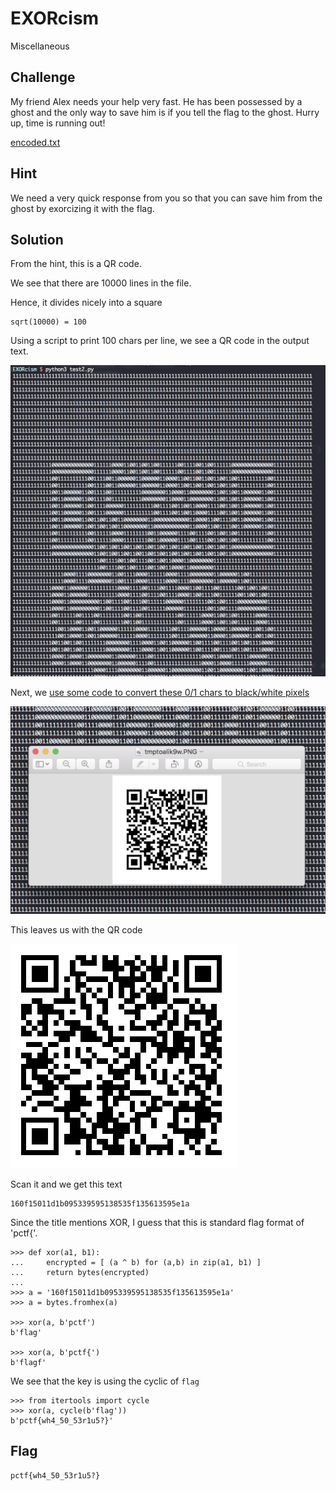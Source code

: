 # EXORcism
Miscellaneous

## Challenge 

My friend Alex needs your help very fast. He has been possessed by a ghost and the only way to save him is if you tell the flag to the ghost. Hurry up, time is running out!

[encoded.txt](encoded.txt)

## Hint

We need a very quick response from you so that you can save him from the ghost by exorcizing it with the flag.

## Solution

From the hint, this is a QR code.

We see that there are 10000 lines in the file.

Hence, it divides nicely into a square

	sqrt(10000) = 100

Using a script to print 100 chars per line, we see a QR code in the output text.

![screenshot0.png](screenshot0.png)

Next, we [use some code to convert these 0/1 chars to black/white pixels](https://stackoverflow.com/questions/434583/what-is-the-fastest-way-to-draw-an-image-from-discrete-pixel-values-in-python)

![screenshot1.png](screenshot1.png)

This leaves us with the QR code

![screenshot2.png](screenshot2.png)

Scan it and we get this text

	160f15011d1b095339595138535f135613595e1a

Since the title mentions XOR, I guess that this is standard flag format of 'pctf{'.

	>>> def xor(a1, b1):
	...     encrypted = [ (a ^ b) for (a,b) in zip(a1, b1) ]
	...     return bytes(encrypted)
	... 
	>>> a = '160f15011d1b095339595138535f135613595e1a'
	>>> a = bytes.fromhex(a)

	>>> xor(a, b'pctf')
	b'flag'

	>>> xor(a, b'pctf{')
	b'flagf'

We see that the key is using the cyclic of `flag`

	>>> from itertools import cycle
	>>> xor(a, cycle(b'flag'))
	b'pctf{wh4_50_53r1u5?}'

## Flag

	pctf{wh4_50_53r1u5?}
